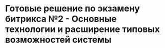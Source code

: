 # Готовые решение по экзамену битрикса №2 - Основные технологии и расширение типовых возможностей системы
